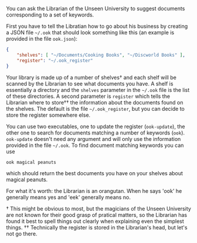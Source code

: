 You can ask the Librarian of the Unseen University to suggest documents corresponding to a set of keywords.

First you have to tell the Libratian how to go about his business by creating a JSON file `~/.ook` that should look something like this (an example is provided in the file `ook.json`):
```json
{
    "shelves": [ "~/Documents/Cooking Books", "~/Discworld Books" ],
    "register": "~/.ook_register"
}
```
Your library is made up of a number of shelves† and each shelf will be scanned by the Librarian to see what documents you have.
A shelf is essentially a directory and the `shelves` parameter in the `~/.ook` file is the list of these directories.
A second parameter is `register` which tells the Librarian where to store†† the information about the documents found on the shelves.
The default is the file `~/.ook_register`, but you can decide to store the register somewhere else.

You can use two executables, one to update the register (`ook-update`), the other one to search for documents matching a number of keywords (`ook`). `ook-update` doesn't need any argument and will only use the information provided in the file `~/.ook`. To find document matching keywords you can use
```bash
ook magical peanuts
```
which should return the best documents you have on your shelves about magical peanuts.

For what it's worth: the Librarian is an orangutan. When he says 'ook' he generally means yes and 'eek' generally means no.

† This might be obvious to most, but the magicians of the Unseen University are not known for their good grasp of pratical matters, so the Librarian has found it best to spell things out clearly when explaining even the simplest things.
†† Technically the register is stored in the Librarian's head, but let's not go there.
